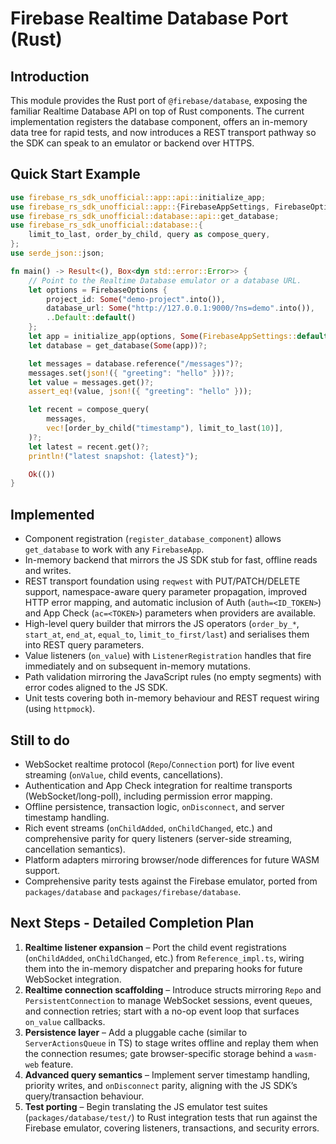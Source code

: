 # Firebase Realtime Database Port (Rust)

## Introduction
This module provides the Rust port of `@firebase/database`, exposing the familiar
Realtime Database API on top of Rust components. The current implementation
registers the database component, offers an in-memory data tree for rapid tests,
and now introduces a REST transport pathway so the SDK can speak to an emulator
or backend over HTTPS.

## Quick Start Example
```rust
use firebase_rs_sdk_unofficial::app::api::initialize_app;
use firebase_rs_sdk_unofficial::app::{FirebaseAppSettings, FirebaseOptions};
use firebase_rs_sdk_unofficial::database::api::get_database;
use firebase_rs_sdk_unofficial::database::{
    limit_to_last, order_by_child, query as compose_query,
};
use serde_json::json;

fn main() -> Result<(), Box<dyn std::error::Error>> {
    // Point to the Realtime Database emulator or a database URL.
    let options = FirebaseOptions {
        project_id: Some("demo-project".into()),
        database_url: Some("http://127.0.0.1:9000/?ns=demo".into()),
        ..Default::default()
    };
    let app = initialize_app(options, Some(FirebaseAppSettings::default()))?;
    let database = get_database(Some(app))?;

    let messages = database.reference("/messages")?;
    messages.set(json!({ "greeting": "hello" }))?;
    let value = messages.get()?;
    assert_eq!(value, json!({ "greeting": "hello" }));

    let recent = compose_query(
        messages,
        vec![order_by_child("timestamp"), limit_to_last(10)],
    )?;
    let latest = recent.get()?;
    println!("latest snapshot: {latest}");

    Ok(())
}
```

## Implemented
- Component registration (`register_database_component`) allows `get_database` to work with any `FirebaseApp`.
- In-memory backend that mirrors the JS SDK stub for fast, offline reads and writes.
- REST transport foundation using `reqwest` with PUT/PATCH/DELETE support, namespace-aware query parameter propagation, improved HTTP error mapping, and automatic inclusion of Auth (`auth=<ID_TOKEN>`) and App Check (`ac=<TOKEN>`) parameters when providers are available.
- High-level query builder that mirrors the JS operators (`order_by_*`, `start_at`, `end_at`, `equal_to`, `limit_to_first/last`) and serialises them into REST query parameters.
- Value listeners (`on_value`) with `ListenerRegistration` handles that fire immediately and on subsequent in-memory mutations.
- Path validation mirroring the JavaScript rules (no empty segments) with error codes aligned to the JS SDK.
- Unit tests covering both in-memory behaviour and REST request wiring (using `httpmock`).

## Still to do
- WebSocket realtime protocol (`Repo`/`Connection` port) for live event streaming (`onValue`, child events, cancellations).
- Authentication and App Check integration for realtime transports (WebSocket/long-poll), including permission error mapping.
- Offline persistence, transaction logic, `onDisconnect`, and server timestamp handling.
- Rich event streams (`onChildAdded`, `onChildChanged`, etc.) and comprehensive parity for query listeners (server-side streaming, cancellation semantics).
- Platform adapters mirroring browser/node differences for future WASM support.
- Comprehensive parity tests against the Firebase emulator, ported from `packages/database` and `packages/firebase/database`.

## Next Steps - Detailed Completion Plan
1. **Realtime listener expansion** – Port the child event registrations (`onChildAdded`, `onChildChanged`, etc.) from `Reference_impl.ts`, wiring them into the in-memory dispatcher and preparing hooks for future WebSocket integration.
2. **Realtime connection scaffolding** – Introduce structs mirroring `Repo` and `PersistentConnection` to manage WebSocket sessions, event queues, and connection retries; start with a no-op event loop that surfaces `on_value` callbacks.
3. **Persistence layer** – Add a pluggable cache (similar to `ServerActionsQueue` in TS) to stage writes offline and replay them when the connection resumes; gate browser-specific storage behind a `wasm-web` feature.
4. **Advanced query semantics** – Implement server timestamp handling, priority writes, and `onDisconnect` parity, aligning with the JS SDK’s query/transaction behaviour.
5. **Test porting** – Begin translating the JS emulator test suites (`packages/database/test/`) to Rust integration tests that run against the Firebase emulator, covering listeners, transactions, and security errors.
